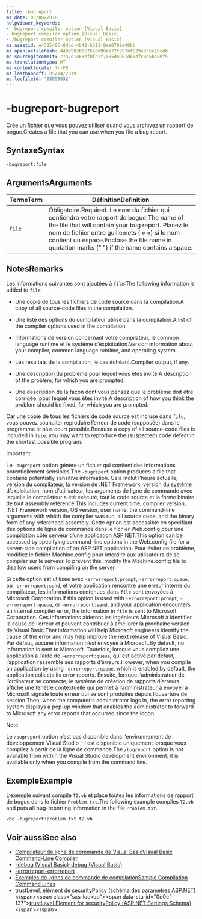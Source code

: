 ```yaml
---
title: -bugreport
ms.date: 03/08/2018
helpviewer_keywords:
- -bugreport compiler option [Visual Basic]
- bugreport compiler option [Visual Basic]
- /bugreport compiler option [Visual Basic]
ms.assetid: e4325406-8dbd-4b48-b311-9ee0799e48bb
ms.openlocfilehash: 440e583b55765d680ee72f8574f929e335e10cdb
ms.sourcegitcommit: c7a7e1468bf0fa7f7065de951d60dfc8d5ba89f5
ms.translationtype: MT
ms.contentlocale: fr-FR
ms.lasthandoff: 05/14/2019
ms.locfileid: "65590632"
---
```

# <a name="-bugreport"></a><span data-ttu-id="0d0cf-102">-bugreport</span><span class="sxs-lookup"><span data-stu-id="0d0cf-102">-bugreport</span></span>
<span data-ttu-id="0d0cf-103">Crée un fichier que vous pouvez utiliser quand vous archivez un rapport de bogue.</span><span class="sxs-lookup"><span data-stu-id="0d0cf-103">Creates a file that you can use when you file a bug report.</span></span>  
  
## <a name="syntax"></a><span data-ttu-id="0d0cf-104">Syntaxe</span><span class="sxs-lookup"><span data-stu-id="0d0cf-104">Syntax</span></span>  
  
```  
-bugreport:file  
```  
  
## <a name="arguments"></a><span data-ttu-id="0d0cf-105">Arguments</span><span class="sxs-lookup"><span data-stu-id="0d0cf-105">Arguments</span></span>  
  
|<span data-ttu-id="0d0cf-106">Terme</span><span class="sxs-lookup"><span data-stu-id="0d0cf-106">Term</span></span>|<span data-ttu-id="0d0cf-107">Définition</span><span class="sxs-lookup"><span data-stu-id="0d0cf-107">Definition</span></span>|  
|---|---|  
|`file`|<span data-ttu-id="0d0cf-108">Obligatoire.</span><span class="sxs-lookup"><span data-stu-id="0d0cf-108">Required.</span></span> <span data-ttu-id="0d0cf-109">Le nom du fichier qui contiendra votre rapport de bogue.</span><span class="sxs-lookup"><span data-stu-id="0d0cf-109">The name of the file that will contain your bug report.</span></span> <span data-ttu-id="0d0cf-110">Placez le nom de fichier entre guillemets ( » «) si le nom contient un espace.</span><span class="sxs-lookup"><span data-stu-id="0d0cf-110">Enclose the file name in quotation marks (" ") if the name contains a space.</span></span>|  
  
## <a name="remarks"></a><span data-ttu-id="0d0cf-111">Notes</span><span class="sxs-lookup"><span data-stu-id="0d0cf-111">Remarks</span></span>  
 <span data-ttu-id="0d0cf-112">Les informations suivantes sont ajoutées à `file`:</span><span class="sxs-lookup"><span data-stu-id="0d0cf-112">The following information is added to `file`:</span></span>  
  
- <span data-ttu-id="0d0cf-113">Une copie de tous les fichiers de code source dans la compilation.</span><span class="sxs-lookup"><span data-stu-id="0d0cf-113">A copy of all source-code files in the compilation.</span></span>  
  
- <span data-ttu-id="0d0cf-114">Une liste des options du compilateur utilisé dans la compilation.</span><span class="sxs-lookup"><span data-stu-id="0d0cf-114">A list of the compiler options used in the compilation.</span></span>  
  
- <span data-ttu-id="0d0cf-115">Informations de version concernant votre compilateur, le common language runtime et le système d’exploitation.</span><span class="sxs-lookup"><span data-stu-id="0d0cf-115">Version information about your compiler, common language runtime, and operating system.</span></span>  
  
- <span data-ttu-id="0d0cf-116">Les résultats de la compilation, le cas échéant.</span><span class="sxs-lookup"><span data-stu-id="0d0cf-116">Compiler output, if any.</span></span>  
  
- <span data-ttu-id="0d0cf-117">Une description du problème pour lequel vous êtes invité.</span><span class="sxs-lookup"><span data-stu-id="0d0cf-117">A description of the problem, for which you are prompted.</span></span>  
  
- <span data-ttu-id="0d0cf-118">Une description de la façon dont vous pensez que le problème doit être corrigée, pour lequel vous êtes invité.</span><span class="sxs-lookup"><span data-stu-id="0d0cf-118">A description of how you think the problem should be fixed, for which you are prompted.</span></span>  
  
 <span data-ttu-id="0d0cf-119">Car une copie de tous les fichiers de code source est incluse dans `file`, vous pouvez souhaiter reproduire l’erreur de code (supposée) dans le programme le plus court possible.</span><span class="sxs-lookup"><span data-stu-id="0d0cf-119">Because a copy of all source-code files is included in `file`, you may want to reproduce the (suspected) code defect in the shortest possible program.</span></span>  
  
> [!IMPORTANT]
>  <span data-ttu-id="0d0cf-120">Le `-bugreport` option génère un fichier qui contient des informations potentiellement sensibles.</span><span class="sxs-lookup"><span data-stu-id="0d0cf-120">The `-bugreport` option produces a file that contains potentially sensitive information.</span></span> <span data-ttu-id="0d0cf-121">Cela inclut l’heure actuelle, version du compilateur, la version de .NET Framework, version du système d’exploitation, nom d’utilisateur, les arguments de ligne de commande avec laquelle le compilateur a été exécuté, tout le code source et la forme binaire de tout assembly référencé.</span><span class="sxs-lookup"><span data-stu-id="0d0cf-121">This includes current time, compiler version, .NET Framework version, OS version, user name, the command-line arguments with which the compiler was run, all source code, and the binary form of any referenced assembly.</span></span> <span data-ttu-id="0d0cf-122">Cette option est accessible en spécifiant des options de ligne de commande dans le fichier Web.config pour une compilation côté serveur d’une application ASP.NET.</span><span class="sxs-lookup"><span data-stu-id="0d0cf-122">This option can be accessed by specifying command-line options in the Web.config file for a server-side compilation of an ASP.NET application.</span></span> <span data-ttu-id="0d0cf-123">Pour éviter ce problème, modifiez le fichier Machine.config pour interdire aux utilisateurs de se compiler sur le serveur.</span><span class="sxs-lookup"><span data-stu-id="0d0cf-123">To prevent this, modify the Machine.config file to disallow users from compiling on the server.</span></span>  
  
 <span data-ttu-id="0d0cf-124">Si cette option est utilisée avec `-errorreport:prompt`, `-errorreport:queue`, ou `-errorreport:send`, et votre application rencontre une erreur interne du compilateur, les informations contenues dans `file` sont envoyées à Microsoft Corporation.</span><span class="sxs-lookup"><span data-stu-id="0d0cf-124">If this option is used with `-errorreport:prompt`, `-errorreport:queue`, or `-errorreport:send`, and your application encounters an internal compiler error, the information in `file` is sent to Microsoft Corporation.</span></span> <span data-ttu-id="0d0cf-125">Ces informations aideront les ingénieurs Microsoft à identifier la cause de l’erreur et peuvent contribuer à améliorer la prochaine version de Visual Basic.</span><span class="sxs-lookup"><span data-stu-id="0d0cf-125">That information will help Microsoft engineers identify the cause of the error and may help improve the next release of Visual Basic.</span></span> <span data-ttu-id="0d0cf-126">Par défaut, aucune information n’est envoyée à Microsoft.</span><span class="sxs-lookup"><span data-stu-id="0d0cf-126">By default, no information is sent to Microsoft.</span></span> <span data-ttu-id="0d0cf-127">Toutefois, lorsque vous compilez une application à l’aide de `-errorreport:queue`, qui est activé par défaut, l’application rassemble ses rapports d’erreurs.</span><span class="sxs-lookup"><span data-stu-id="0d0cf-127">However, when you compile an application by using `-errorreport:queue`, which is enabled by default, the application collects its error reports.</span></span> <span data-ttu-id="0d0cf-128">Ensuite, lorsque l’administrateur de l’ordinateur se connecte, le système de création de rapports d’erreurs affiche une fenêtre contextuelle qui permet à l’administrateur à envoyer à Microsoft signale toute erreur qui se sont produites depuis l’ouverture de session.</span><span class="sxs-lookup"><span data-stu-id="0d0cf-128">Then, when the computer's administrator logs in, the error reporting system displays a pop-up window that enables the administrator to forward to Microsoft any error reports that occurred since the logon.</span></span>  
  
> [!NOTE]
>  <span data-ttu-id="0d0cf-129">Le `/bugreport` option n’est pas disponible dans l’environnement de développement Visual Studio ; il est disponible uniquement lorsque vous compilez à partir de la ligne de commande.</span><span class="sxs-lookup"><span data-stu-id="0d0cf-129">The `/bugreport` option is not available from within the Visual Studio development environment; it is available only when you compile from the command line.</span></span>  
  
## <a name="example"></a><span data-ttu-id="0d0cf-130">Exemple</span><span class="sxs-lookup"><span data-stu-id="0d0cf-130">Example</span></span>  
 <span data-ttu-id="0d0cf-131">L’exemple suivant compile `T2.vb` et place toutes les informations de rapport de bogue dans le fichier `Problem.txt`.</span><span class="sxs-lookup"><span data-stu-id="0d0cf-131">The following example compiles `T2.vb` and puts all bug-reporting information in the file `Problem.txt`.</span></span>  
  
```  
vbc -bugreport:problem.txt t2.vb  
```  
  
## <a name="see-also"></a><span data-ttu-id="0d0cf-132">Voir aussi</span><span class="sxs-lookup"><span data-stu-id="0d0cf-132">See also</span></span>

- [<span data-ttu-id="0d0cf-133">Compilateur de ligne de commande de Visual Basic</span><span class="sxs-lookup"><span data-stu-id="0d0cf-133">Visual Basic Command-Line Compiler</span></span>](../../../visual-basic/reference/command-line-compiler/index.md)
- [<span data-ttu-id="0d0cf-134">-debug (Visual Basic)</span><span class="sxs-lookup"><span data-stu-id="0d0cf-134">-debug (Visual Basic)</span></span>](../../../visual-basic/reference/command-line-compiler/debug.md)
- [<span data-ttu-id="0d0cf-135">-errorreport</span><span class="sxs-lookup"><span data-stu-id="0d0cf-135">-errorreport</span></span>](../../../visual-basic/reference/command-line-compiler/errorreport.md)
- [<span data-ttu-id="0d0cf-136">Exemples de lignes de commande de compilation</span><span class="sxs-lookup"><span data-stu-id="0d0cf-136">Sample Compilation Command Lines</span></span>](../../../visual-basic/reference/command-line-compiler/sample-compilation-command-lines.md)
- <span data-ttu-id="0d0cf-137">[trustLevel, élément de securityPolicy (schéma des paramètres ASP.NET)](https://docs.microsoft.com/previous-versions/dotnet/netframework-4.0/as399f0x(v=vs.100))</span><span class="sxs-lookup"><span data-stu-id="0d0cf-137">[trustLevel Element for securityPolicy (ASP.NET Settings Schema)](https://docs.microsoft.com/previous-versions/dotnet/netframework-4.0/as399f0x(v=vs.100))</span></span>
